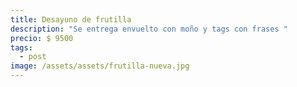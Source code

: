 ```yaml
---
title: Desayuno de frutilla
description: "Se entrega envuelto con moño y tags con frases "
precio: $ 9500
tags:
  - post
image: /assets/assets/frutilla-nueva.jpg
---
```


